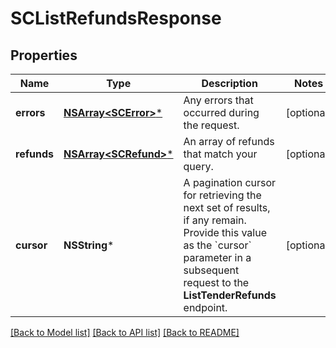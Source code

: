 # SCListRefundsResponse

## Properties
Name | Type | Description | Notes
------------ | ------------- | ------------- | -------------
**errors** | [**NSArray&lt;SCError&gt;***](SCError.md) | Any errors that occurred during the request. | [optional] 
**refunds** | [**NSArray&lt;SCRefund&gt;***](SCRefund.md) | An array of refunds that match your query. | [optional] 
**cursor** | **NSString*** | A pagination cursor for retrieving the next set of results, if any remain.  Provide this value as the &#x60;cursor&#x60; parameter in a subsequent request to the **ListTenderRefunds** endpoint. | [optional] 

[[Back to Model list]](../README.md#documentation-for-models) [[Back to API list]](../README.md#documentation-for-api-endpoints) [[Back to README]](../README.md)


